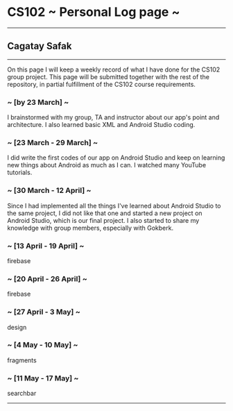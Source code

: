 # CS102 ~ Personal Log page ~
****
## Cagatay Safak
****

On this page I will keep a weekly record of what I have done for the CS102 group project. This page will be submitted together with the rest of the repository, in partial fulfillment of the CS102 course requirements.

### ~ [by 23 March] ~ 
I brainstormed with my group, TA and instructor about our app's point and architecture. I also learned basic XML and Android Studio coding.

### ~ [23 March - 29 March] ~ 
I did write the first codes of our app on Android Studio and keep on learning new things about Android as much as I can. I watched many YouTube tutorials.

### ~ [30 March - 12 April] ~ 
Since I had implemented all the things I've learned about Android Studio to the same project, I did not like that one and started a new project on Android Studio, which is our final project. I also started to share my knowledge with group members, especially with Gokberk.

### ~ [13 April - 19 April] ~ 
firebase

### ~ [20 April - 26 April] ~ 
firebase

### ~ [27 April - 3 May] ~ 
design

### ~ [4 May - 10 May] ~ 
fragments

### ~ [11 May - 17 May] ~ 
searchbar

****
